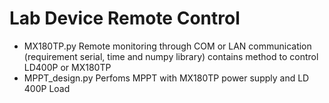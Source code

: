 # Lab Device Remote Control
* MX180TP.py Remote monitoring through COM or LAN communication (requirement serial, time and numpy library) contains method to control LD400P or MX180TP
* MPPT_design.py Perfoms MPPT with MX180TP power supply and LD 400P Load

